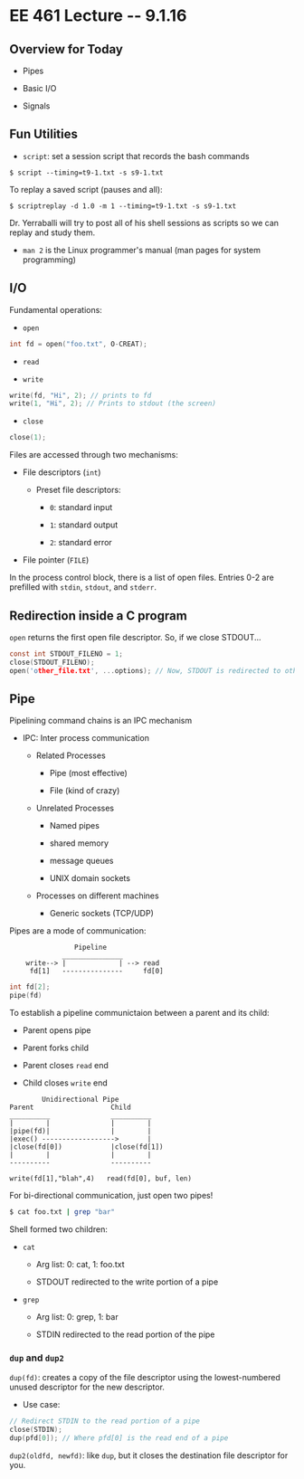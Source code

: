 # EE 461 Lecture -- 9.1.16

## Overview for Today

- Pipes

- Basic I/O

- Signals

## Fun Utilities

- `script`: set a session script that records the bash commands

```
$ script --timing=t9-1.txt -s s9-1.txt
```

To replay a saved script (pauses and all):

```
$ scriptreplay -d 1.0 -m 1 --timing=t9-1.txt -s s9-1.txt
```

Dr. Yerraballi will try to post all of his shell sessions as scripts
so we can replay and study them.

- `man 2` is the Linux programmer's manual (man pages for system programming)


## I/O

Fundamental operations:

- `open`

```c
int fd = open("foo.txt", O-CREAT);
```

- `read`

- `write`

```c
write(fd, "Hi", 2); // prints to fd
write(1, "Hi", 2); // Prints to stdout (the screen)
```

- `close`

```c
close(1);
```

Files are accessed through two mechanisms:

- File descriptors (`int`)

    - Preset file descriptors:

        - `0`: standard input

        - `1`: standard output

        - `2`: standard error

- File pointer (`FILE`)

In the process control block, there is a list of open files. Entries
0-2 are prefilled with `stdin`, `stdout`, and `stderr`.


## Redirection inside a C program

`open` returns the first open file descriptor. So, if we close STDOUT...

```c
const int STDOUT_FILENO = 1;
close(STDOUT_FILENO);
open('other_file.txt', ...options); // Now, STDOUT is redirected to other_file.txt
```

## Pipe

Pipelining command chains is an IPC mechanism

- IPC: Inter process communication

    - Related Processes

        - Pipe (most effective)

        - File (kind of crazy)

    - Unrelated Processes

        - Named pipes

        - shared memory

        - message queues

        - UNIX domain sockets

    - Processes on different machines

        - Generic sockets (TCP/UDP)

Pipes are a mode of communication:

```
                Pipeline
             _______________
    write--> |             | --> read
     fd[1]   ---------------     fd[0]
```

```c
int fd[2];
pipe(fd)
```

To establish a pipeline communictaion between a parent and its
child:

- Parent opens pipe

- Parent forks child

- Parent closes `read` end

- Child closes `write` end

```
        Unidirectional Pipe
Parent                   Child
__________               __________
|        |               |        |
|pipe(fd)|               |        |
|exec() ------------------>       |
|close(fd[0])            |close(fd[1])
|        |               |        |
----------               ----------

write(fd[1],"blah",4)   read(fd[0], buf, len)
```

For bi-directional communication, just open two pipes!

```bash
$ cat foo.txt | grep "bar"
```

Shell formed two children:

- `cat`

    - Arg list: 0: cat, 1: foo.txt

    - STDOUT redirected to the write portion of a pipe

- `grep`

    - Arg list: 0: grep, 1: bar

    - STDIN redirected to the read portion of the pipe

### `dup` and `dup2`

`dup(fd)`: creates a copy of the file descriptor using the lowest-numbered 
unused descriptor for the new descriptor.

- Use case:

```c
// Redirect STDIN to the read portion of a pipe
close(STDIN);
dup(pfd[0]); // Where pfd[0] is the read end of a pipe
```

`dup2(oldfd, newfd)`: like `dup`, but it closes the destination file 
descriptor for you.
